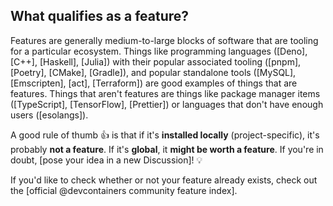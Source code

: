 ## What qualifies as a feature?

Features are generally medium-to-large blocks of software that are tooling for a
particular ecosystem. Things like programming languages ([Deno], [C++],
[Haskell], [Julia]) with their popular associated tooling ([pnpm], [Poetry],
[CMake], [Gradle]), and popular standalone tools ([MySQL], [Emscripten], [act],
[Terraform]) are good examples of things that are features. Things that aren't
features are things like package manager items ([TypeScript], [TensorFlow],
[Prettier]) or languages that don't have enough users ([esolangs]).

A good rule of thumb 👍 is that if it's **installed locally**
(project-specific), it's probably **not a feature**. If it's **global**, it
**might be worth a feature**. If you're in doubt, [pose your idea in a new
Discussion]! 💡

If you'd like to check whether or not your feature already exists, check out the
[official @devcontainers community feature index].
